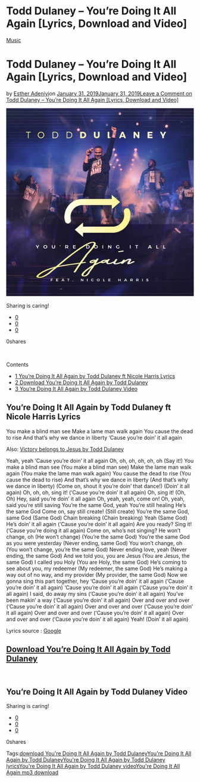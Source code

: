 # Todd Dulaney – You’re Doing It All Again [Lyrics, Download and Video]

[Music](https://estheradeniyi.com/category/music/)
# Todd Dulaney &#x2013; You&#x2019;re Doing It All Again [Lyrics, Download and Video]

by [Esther Adeniyi](https://estheradeniyi.com/author/esther-adeniyi/)on [January 31, 2019January 31, 2019](https://estheradeniyi.com/todd-dulaney-youre-doing-it-all-again-lyrics-download-and-video/)[Leave a Comment on Todd Dulaney &#x2013; You&#x2019;re Doing It All Again [Lyrics, Download and Video]](https://estheradeniyi.com/todd-dulaney-youre-doing-it-all-again-lyrics-download-and-video/#respond)

![](images\Todd-Dulaney_Youre-Doing-It-All-Again.jpg)

Sharing is caring!

- [0](https://www.facebook.com/sharer/sharer.php?u=https%3A%2F%2Festheradeniyi.com%2Ftodd-dulaney-youre-doing-it-all-again-lyrics-download-and-video%2F&amp;t=Todd%20Dulaney%20-%20You%27re%20Doing%20It%20All%20Again%20%5BLyrics%2C%20Download%20and%20Video%5D)
- [0](https://twitter.com/intent/tweet?text=Todd%20Dulaney%20-%20You%27re%20Doing%20It%20All%20Again%20%5BLyrics%2C%20Download%20and%20Video%5D&amp;url=https%3A%2F%2Festheradeniyi.com%2Ftodd-dulaney-youre-doing-it-all-again-lyrics-download-and-video%2F)
- [0](#)

0shares

&#xA0;

Contents

- [1 You&#x2019;re Doing It All Again by Todd Dulaney ft Nicole Harris Lyrics](#You8217re_Doing_It_All_Again_by_Todd_Dulaney_ft_Nicole_Harris_Lyrics)
- [2 Download You&#x2019;re Doing It All Again by Todd Dulaney](#Download_You8217re_Doing_It_All_Again_by_Todd_Dulaney)
- [3 You&#x2019;re Doing It All Again by Todd Dulaney Video](#You8217re_Doing_It_All_Again_by_Todd_Dulaney_Video)

## You&#x2019;re Doing It All Again by Todd Dulaney ft Nicole Harris Lyrics

You make a blind man see
 Make a lame man walk again
 You cause the dead to rise
 And that&#x2019;s why we dance in liberty
 &#x2018;Cause you&#x2019;re doin&#x2019; it all again

Also: [Victory belongs to Jesus by Todd Dulaney](https://estheradeniyi.com/todd-dulaney-victory-belongs-to-jesus/)

Yeah, yeah
 &#x2018;Cause you&#x2019;re doin&#x2019; it all again
 Oh, oh, oh, oh, oh, oh
 (Say it!)
 You make a blind man see
 (You make a blind man see)
 Make the lame man walk again
 (You make the lame man walk again)
 You cause the dead to rise
 (You cause the dead to rise)
 And that&#x2019;s why we dance in liberty
 (And that&#x2019;s why we dance in liberty)
 (Come on, shout it you&#x2019;re doin&#x2019; that dance!)
 (Doin&#x2019; it all again)
 Oh, oh, oh, sing it!
 (&#x2018;Cause you&#x2019;re doin&#x2019; it all again)
 Oh, sing it! (Oh, Oh)
 Hey, said you&#x2019;re doin&#x2019; it all again
 Oh, yeah, yeah, come on!
 Oh, yeah, said you&#x2019;re still saving
 You&#x2019;re the same God, yeah
 You&#x2019;re still healing
 He&#x2019;s the same God
 Come on, say still create! (Still create)
 You&#x2019;re the same God, same God (Same God)
 Chain breaking (Chain breaking)
 Yeah (Same God)
 He&#x2019;s doin&#x2019; it all again
 (&#x2018;Cause you&#x2019;re doin&#x2019; it all again)
 Are you ready? Sing it!
 (&#x2018;Cause you&#x2019;re doing it all again)
 Come on, who&#x2019;s not singing?
 He won&#x2019;t change, oh (He won&#x2019;t change)
 (You&#x2019;re the same God)
 You&#x2019;re the same God as you were yesterday
 (Never ending, same God)
 You won&#x2019;t change, oh
 (You won&#x2019;t change, you&#x2019;re the same God)
 Never ending love, yeah
 (Never ending, the same God)
 And we told you, you are Jesus
 (You are Jesus, the same God)
 I called you Holy
 (You are Holy, the same God)
 He&#x2019;s coming to see about you, my redeemer
 (My redeemer, the same God)
 He&#x2019;s making a way out of no way, and my provider
 (My provider, the same God)
 Now we gonna sing this part together, hey
 &#x2018;Cause you&#x2019;re doin&#x2019; it all again
 (&#x2018;Cause you&#x2019;re doin&#x2019; it all again)
 &#x2018;Cause you&#x2019;re doin&#x2019; it all again
 (&#x2018;Cause you&#x2019;re doin&#x2019; it all again)
 I said, do away my sins
 (&#x2018;Cause you&#x2019;re doin&#x2019; it all again)
 You&#x2019;ve been makin&#x2019; a way
 (&#x2018;Cause you&#x2019;re doin&#x2019; it all again)
 Over and over and over
 (&#x2018;Cause you&#x2019;re doin&#x2019; it all again)
 Over and over and over
 (&#x2018;Cause you&#x2019;re doin&#x2019; it all again)
 Over and over and over
 (&#x2018;Cause you&#x2019;re doin&#x2019; it all again)
 Over and over and over
 (&#x2018;Cause you&#x2019;re doin&#x2019; it all again)
 Yeah!
 (Doin&#x2019; it all again)

Lyrics source : [Google](https://www.google.com/search?q=you%27re+doing+it+all+again+by+todd+dulaney+lyrics&amp;oq=you%27re+d&amp;aqs=chrome.3.69i57j0l3.10495j1j4&amp;client=ms-android-transsion&amp;sourceid=chrome-mobile&amp;ie=UTF-8#ip=1)

## [Download You&#x2019;re Doing It All Again by Todd Dulaney](http://www.gmusicplus.com/todd-dulaney-youre-doing-it-all-again/)

&#xA0;

## You&#x2019;re Doing It All Again by Todd Dulaney Video

Sharing is caring!

- [0](https://www.facebook.com/sharer/sharer.php?u=https%3A%2F%2Festheradeniyi.com%2Ftodd-dulaney-youre-doing-it-all-again-lyrics-download-and-video%2F&amp;t=Todd%20Dulaney%20-%20You%27re%20Doing%20It%20All%20Again%20%5BLyrics%2C%20Download%20and%20Video%5D)
- [0](https://twitter.com/intent/tweet?text=Todd%20Dulaney%20-%20You%27re%20Doing%20It%20All%20Again%20%5BLyrics%2C%20Download%20and%20Video%5D&amp;url=https%3A%2F%2Festheradeniyi.com%2Ftodd-dulaney-youre-doing-it-all-again-lyrics-download-and-video%2F)
- [0](#)

0shares

Tags:[download You&apos;re Doing It All Again by Todd Dulaney](https://estheradeniyi.com/tag/download-youre-doing-it-all-again-by-todd-dulaney/)[You&apos;re Doing It All Again by Todd Dulaney](https://estheradeniyi.com/tag/youre-doing-it-all-again-by-todd-dulaney/)[You&apos;re Doing It All Again by Todd Dulaney lyrics](https://estheradeniyi.com/tag/youre-doing-it-all-again-by-todd-dulaney-lyrics/)[You&apos;re Doing It All Again by Todd Dulaney video](https://estheradeniyi.com/tag/youre-doing-it-all-again-by-todd-dulaney-video/)[You&apos;re Doing It All Again mp3 download](https://estheradeniyi.com/tag/youre-doing-it-all-again-mp3-download/)